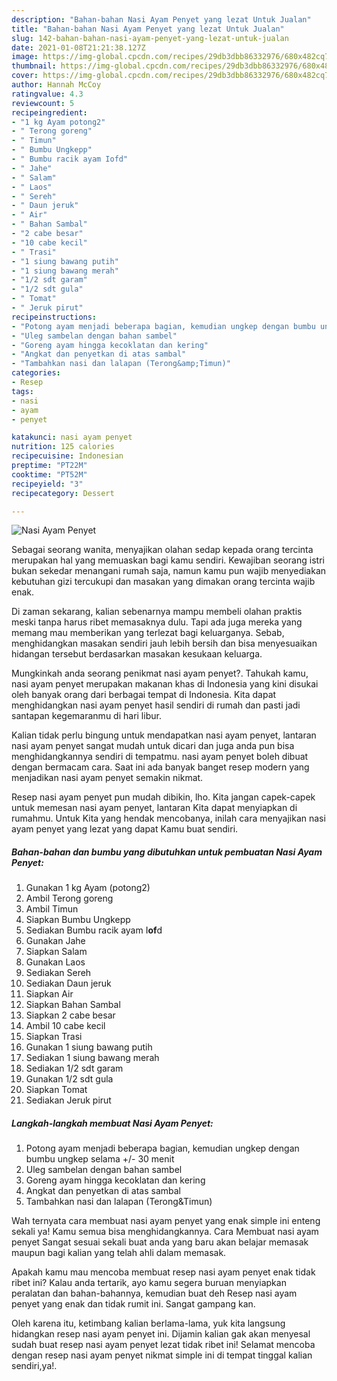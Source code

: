 ```yaml
---
description: "Bahan-bahan Nasi Ayam Penyet yang lezat Untuk Jualan"
title: "Bahan-bahan Nasi Ayam Penyet yang lezat Untuk Jualan"
slug: 142-bahan-bahan-nasi-ayam-penyet-yang-lezat-untuk-jualan
date: 2021-01-08T21:21:38.127Z
image: https://img-global.cpcdn.com/recipes/29db3dbb86332976/680x482cq70/nasi-ayam-penyet-foto-resep-utama.jpg
thumbnail: https://img-global.cpcdn.com/recipes/29db3dbb86332976/680x482cq70/nasi-ayam-penyet-foto-resep-utama.jpg
cover: https://img-global.cpcdn.com/recipes/29db3dbb86332976/680x482cq70/nasi-ayam-penyet-foto-resep-utama.jpg
author: Hannah McCoy
ratingvalue: 4.3
reviewcount: 5
recipeingredient:
- "1 kg Ayam potong2"
- " Terong goreng"
- " Timun"
- " Bumbu Ungkepp"
- " Bumbu racik ayam Iofd"
- " Jahe"
- " Salam"
- " Laos"
- " Sereh"
- " Daun jeruk"
- " Air"
- " Bahan Sambal"
- "2 cabe besar"
- "10 cabe kecil"
- " Trasi"
- "1 siung bawang putih"
- "1 siung bawang merah"
- "1/2 sdt garam"
- "1/2 sdt gula"
- " Tomat"
- " Jeruk pirut"
recipeinstructions:
- "Potong ayam menjadi beberapa bagian, kemudian ungkep dengan bumbu ungkep selama +/- 30 menit"
- "Uleg sambelan dengan bahan sambel"
- "Goreng ayam hingga kecoklatan dan kering"
- "Angkat dan penyetkan di atas sambal"
- "Tambahkan nasi dan lalapan (Terong&amp;Timun)"
categories:
- Resep
tags:
- nasi
- ayam
- penyet

katakunci: nasi ayam penyet 
nutrition: 125 calories
recipecuisine: Indonesian
preptime: "PT22M"
cooktime: "PT52M"
recipeyield: "3"
recipecategory: Dessert

---
```



![Nasi Ayam Penyet](https://img-global.cpcdn.com/recipes/29db3dbb86332976/680x482cq70/nasi-ayam-penyet-foto-resep-utama.jpg)

Sebagai seorang wanita, menyajikan olahan sedap kepada orang tercinta merupakan hal yang memuaskan bagi kamu sendiri. Kewajiban seorang istri bukan sekedar menangani rumah saja, namun kamu pun wajib menyediakan kebutuhan gizi tercukupi dan masakan yang dimakan orang tercinta wajib enak.

Di zaman  sekarang, kalian sebenarnya mampu membeli olahan praktis meski tanpa harus ribet memasaknya dulu. Tapi ada juga mereka yang memang mau memberikan yang terlezat bagi keluarganya. Sebab, menghidangkan masakan sendiri jauh lebih bersih dan bisa menyesuaikan hidangan tersebut berdasarkan masakan kesukaan keluarga. 



Mungkinkah anda seorang penikmat nasi ayam penyet?. Tahukah kamu, nasi ayam penyet merupakan makanan khas di Indonesia yang kini disukai oleh banyak orang dari berbagai tempat di Indonesia. Kita dapat menghidangkan nasi ayam penyet hasil sendiri di rumah dan pasti jadi santapan kegemaranmu di hari libur.

Kalian tidak perlu bingung untuk mendapatkan nasi ayam penyet, lantaran nasi ayam penyet sangat mudah untuk dicari dan juga anda pun bisa menghidangkannya sendiri di tempatmu. nasi ayam penyet boleh dibuat dengan bermacam cara. Saat ini ada banyak banget resep modern yang menjadikan nasi ayam penyet semakin nikmat.

Resep nasi ayam penyet pun mudah dibikin, lho. Kita jangan capek-capek untuk memesan nasi ayam penyet, lantaran Kita dapat menyiapkan di rumahmu. Untuk Kita yang hendak mencobanya, inilah cara menyajikan nasi ayam penyet yang lezat yang dapat Kamu buat sendiri.

<!--inarticleads1-->

##### Bahan-bahan dan bumbu yang dibutuhkan untuk pembuatan Nasi Ayam Penyet:

1. Gunakan 1 kg Ayam (potong2)
1. Ambil  Terong goreng
1. Ambil  Timun
1. Siapkan  Bumbu Ungkepp
1. Sediakan  Bumbu racik ayam I**of**d
1. Gunakan  Jahe
1. Siapkan  Salam
1. Gunakan  Laos
1. Sediakan  Sereh
1. Sediakan  Daun jeruk
1. Siapkan  Air
1. Siapkan  Bahan Sambal
1. Siapkan 2 cabe besar
1. Ambil 10 cabe kecil
1. Siapkan  Trasi
1. Gunakan 1 siung bawang putih
1. Sediakan 1 siung bawang merah
1. Sediakan 1/2 sdt garam
1. Gunakan 1/2 sdt gula
1. Siapkan  Tomat
1. Sediakan  Jeruk pirut




<!--inarticleads2-->

##### Langkah-langkah membuat Nasi Ayam Penyet:

1. Potong ayam menjadi beberapa bagian, kemudian ungkep dengan bumbu ungkep selama +/- 30 menit
1. Uleg sambelan dengan bahan sambel
1. Goreng ayam hingga kecoklatan dan kering
1. Angkat dan penyetkan di atas sambal
1. Tambahkan nasi dan lalapan (Terong&amp;Timun)




Wah ternyata cara membuat nasi ayam penyet yang enak simple ini enteng sekali ya! Kamu semua bisa menghidangkannya. Cara Membuat nasi ayam penyet Sangat sesuai sekali buat anda yang baru akan belajar memasak maupun bagi kalian yang telah ahli dalam memasak.

Apakah kamu mau mencoba membuat resep nasi ayam penyet enak tidak ribet ini? Kalau anda tertarik, ayo kamu segera buruan menyiapkan peralatan dan bahan-bahannya, kemudian buat deh Resep nasi ayam penyet yang enak dan tidak rumit ini. Sangat gampang kan. 

Oleh karena itu, ketimbang kalian berlama-lama, yuk kita langsung hidangkan resep nasi ayam penyet ini. Dijamin kalian gak akan menyesal sudah buat resep nasi ayam penyet lezat tidak ribet ini! Selamat mencoba dengan resep nasi ayam penyet nikmat simple ini di tempat tinggal kalian sendiri,ya!.


